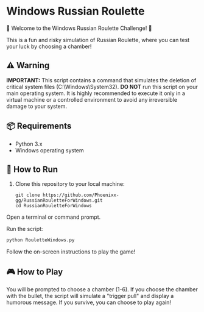 # Windows Russian Roulette

🎉 Welcome to the Windows Russian Roulette Challenge! 🎉

This is a fun and risky simulation of Russian Roulette, where you can test your luck by choosing a chamber!

## ⚠️ Warning

**IMPORTANT:** This script contains a command that simulates the deletion of critical system files (C:\\Windows\\System32). **DO NOT** run this script on your main operating system. It is highly recommended to execute it only in a virtual machine or a controlled environment to avoid any irreversible damage to your system.

## 📦 Requirements

- Python 3.x
- Windows operating system

## 🚀 How to Run

1. Clone this repository to your local machine:
   ```
   git clone https://github.com/Phoenixx-gg/RussianRouletteForWindows.git
   cd RussianRouletteForWindows
Open a terminal or command prompt.

Run the script:

```python
python RouletteWindows.py
```
Follow the on-screen instructions to play the game!

## 🎮 How to Play

You will be prompted to choose a chamber (1-6).
If you choose the chamber with the bullet, the script will simulate a "trigger pull" and display a humorous message.
If you survive, you can choose to play again!
